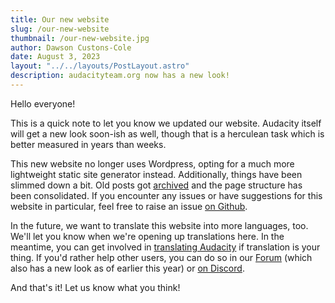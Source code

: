 ```yaml
---
title: Our new website
slug: /our-new-website
thumbnail: /our-new-website.jpg
author: Dawson Custons-Cole
date: August 3, 2023
layout: "../../layouts/PostLayout.astro"
description: audacityteam.org now has a new look!
---
```


Hello everyone!

This is a quick note to let you know we updated our website. Audacity itself will get a new look soon-ish as well, though that is a herculean task which is better measured in years than weeks.

This new website no longer uses Wordpress, opting for a much more lightweight static site generator instead. Additionally, things have been slimmed down a bit. Old posts got [archived](https://archive.org/details/posts.audacity.WordPress.2023-09-11) and the page structure has been consolidated. If you encounter any issues or have suggestions for this website in particular, feel free to raise an issue [on Github](https://github.com/audacity/audacity.github.io/issues). 

In the future, we want to translate this website into more languages, too. We'll let you know when we're opening up translations here. In the meantime, you can get involved in [translating Audacity](https://support.audacityteam.org/community/contributing/translating) if translation is your thing. If you'd rather help other users, you can do so in our [Forum](https://forum.audacityteam.org/) (which also has a new look as of earlier this year) or [on Discord](https://discord.gg/audacity).

And that's it! Let us know what you think! 